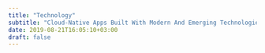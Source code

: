 ```yaml
---
title: "Technology"
subtitle: "Cloud-Native Apps Built With Modern And Emerging Technologies"
date: 2019-08-21T16:05:10+03:00
draft: false
---
```

